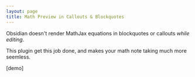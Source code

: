 ```yaml
---
layout: page
title: Math Preview in Callouts & Blockquotes
---
```


Obsidian doesn't render MathJax equations in blockquotes or callouts _while editing_. 

This plugin get this job done, and makes your math note taking much more seemless.

[demo]
